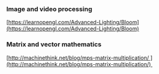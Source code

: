 ### Image and video processing
 
[https://learnopengl.com/Advanced-Lighting/Bloom](https://learnopengl.com/Advanced-Lighting/Bloom)


### Matrix and vector mathematics

[http://machinethink.net/blog/mps-matrix-multiplication/ ](http://machinethink.net/blog/mps-matrix-multiplication/) 
